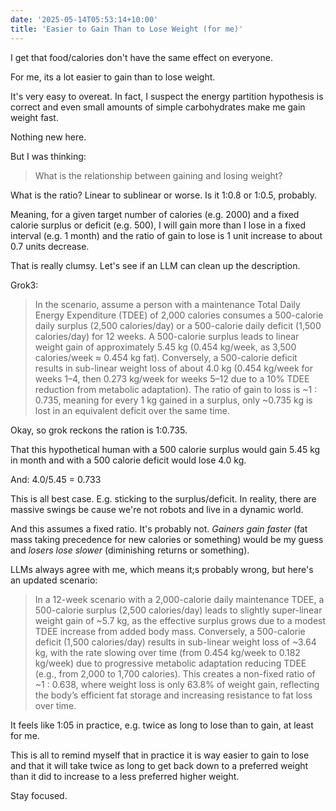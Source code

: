```yaml
---
date: '2025-05-14T05:53:14+10:00'
title: 'Easier to Gain Than to Lose Weight (for me)'
---
```


I get that food/calories don't have the same effect on everyone.

For me, its a lot easier to gain than to lose weight.

It's very easy to overeat. In fact, I suspect the energy partition hypothesis is correct and even small amounts of simple carbohydrates make me gain weight fast.

Nothing new here.

But I was thinking:

> What is the relationship between gaining and losing weight?

What is the ratio? Linear to sublinear or worse. Is it 1:0.8 or 1:0.5, probably.

Meaning, for a given target number of calories (e.g. 2000) and a fixed calorie surplus or deficit (e.g. 500), I will gain more than I lose in a fixed interval (e.g. 1 month) and the ratio of gain to lose is 1 unit increase to about 0.7 units decrease.

That is really clumsy. Let's see if an LLM can clean up the description.

Grok3:

> In the scenario, assume a person with a maintenance Total Daily Energy Expenditure (TDEE) of 2,000 calories consumes a 500-calorie daily surplus (2,500 calories/day) or a 500-calorie daily deficit (1,500 calories/day) for 12 weeks. A 500-calorie surplus leads to linear weight gain of approximately 5.45 kg (0.454 kg/week, as 3,500 calories/week ≈ 0.454 kg fat). Conversely, a 500-calorie deficit results in sub-linear weight loss of about 4.0 kg (0.454 kg/week for weeks 1–4, then 0.273 kg/week for weeks 5–12 due to a 10% TDEE reduction from metabolic adaptation). The ratio of gain to loss is ~1 : 0.735, meaning for every 1 kg gained in a surplus, only ~0.735 kg is lost in an equivalent deficit over the same time.

Okay, so grok reckons the ration is 1:0.735.

That this hypothetical human with a 500 calorie surplus would gain 5.45 kg in month and with a 500 calorie deficit would lose 4.0 kg.

And: 4.0/5.45 = 0.733

This is all best case. E.g. sticking to the surplus/deficit. In reality, there are massive swings be cause we're not robots and live in a dynamic world.

And this assumes a fixed ratio. It's probably not. _Gainers gain faster_ (fat mass taking precedence for new calories or something) would be my guess and _losers lose slower_ (diminishing returns or something).

LLMs always agree with me, which means it;s probably wrong, but here's an updated scenario:

> In a 12-week scenario with a 2,000-calorie daily maintenance TDEE, a 500-calorie surplus (2,500 calories/day) leads to slightly super-linear weight gain of ~5.7 kg, as the effective surplus grows due to a modest TDEE increase from added body mass. Conversely, a 500-calorie deficit (1,500 calories/day) results in sub-linear weight loss of ~3.64 kg, with the rate slowing over time (from 0.454 kg/week to 0.182 kg/week) due to progressive metabolic adaptation reducing TDEE (e.g., from 2,000 to 1,700 calories). This creates a non-fixed ratio of ~1 : 0.638, where weight loss is only 63.8% of weight gain, reflecting the body’s efficient fat storage and increasing resistance to fat loss over time.

It feels like 1:05 in practice, e.g. twice as long to lose than to gain, at least for me.

This is all to remind myself that in practice it is way easier to gain to lose and that it will take twice as long to get back down to a preferred weight than it did to increase to a less preferred higher weight.

Stay focused.





